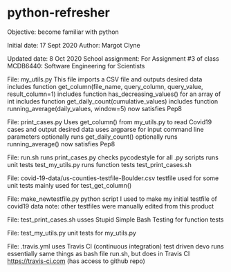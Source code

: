 # python-refresher

Objective: become familiar with python

Initial date: 17 Sept 2020
Author: Margot Clyne

Updated date: 8 Oct 2020
School assignment: For Assignment #3 of class MCDB6440: Software Engineering for Scientists


File: my_utils.py	This file imports a CSV file and outputs desired data
			includes function get_column(file_name, query_column, query_value, result_column=1)
			includes function has_decreasing_values() for an array of int
			includes function get_daily_count(cumulative_values)
			includes function running_average(daily_values, window=5)
			now satisfies Pep8

File: print_cases.py	Uses get_column() from my_utils.py to read Covid19 cases and output desired data
			uses argparse for input command line parameters
			optionally runs get_daily_count()
			optionally runs running_average()
			now satisfies Pep8

File: run.sh		runs print_cases.py
			checks pycodestyle for all .py scripts
			runs unit tests test_my_utils.py
			runs function tests test_print_cases.sh

File: covid-19-data/us-counties-testfile-Boulder.csv 	testfile used for some unit tests
							mainly used for test_get_column()

File: make_newtestfile.py	python script I used to make my initial testfile of covid19 data
				note: other testfiles were manually edited from this product

File: test_print_cases.sh	usses Stupid Simple Bash Testing for function tests

File: test_my_utils.py		unit tests for my_utils.py

File: .travis.yml		uses Travis CI (continuous integration) test driven devo
				runs essentially same things as bash file run.sh, but does in Travis CI
				https://travis-ci.com (has access to github repo)
